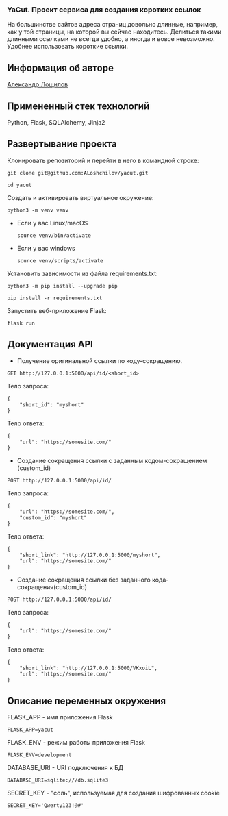 ### YaCut. Проект сервиса для создания коротких ссылок
На большинстве сайтов адреса страниц довольно длинные, например, как у той страницы, на которой вы сейчас находитесь. Делиться такими длинными ссылками не всегда удобно, а иногда и вовсе невозможно. 
Удобнее использовать короткие ссылки.

## Информация об авторе
[Александр Лощилов](mailto:loshchilov.aleksandr@gmail.com?subject=[GitHub]%20PEP%20parser)

## Примененный стек технологий
Python, Flask, SQLAlchemy, Jinja2


## Развертывание проекта
Клонировать репозиторий и перейти в него в командной строке:

```
git clone git@github.com:ALoshchilov/yacut.git
```

```
cd yacut
```

Cоздать и активировать виртуальное окружение:

```
python3 -m venv venv
```

* Если у вас Linux/macOS

    ```
    source venv/bin/activate
    ```

* Если у вас windows

    ```
    source venv/scripts/activate
    ```

Установить зависимости из файла requirements.txt:

```
python3 -m pip install --upgrade pip
```

```
pip install -r requirements.txt
```

Запустить веб-приложение Flask:

```
flask run
```
## Документация API

* Получение оригинальной ссылки по коду-сокращению.
```
GET http://127.0.0.1:5000/api/id/<short_id>
```

Тело запроса:
```
{
    "short_id": "myshort"
} 
```

Тело ответа:
```
{
    "url": "https://somesite.com/"
}
```

* Создание сокращения ссылки с заданным кодом-сокращением (custom_id)
```
POST http://127.0.0.1:5000/api/id/
```
Тело запроса:
```
{
    "url": "https://somesite.com/",
    "custom_id": "myshort"
} 
```
Тело ответа:
```
{
    "short_link": "http://127.0.0.1:5000/myshort",
    "url": "https://somesite.com/"
}
```

* Создание сокращения ссылки без заданного кода-сокращения(custom_id)
```
POST http://127.0.0.1:5000/api/id/
```
Тело запроса:
```
{
    "url": "https://somesite.com/"
} 
```
Тело ответа:
```
{
    "short_link": "http://127.0.0.1:5000/VKxoiL",
    "url": "https://somesite.com/"
}
```

## Описание переменных окружения

FLASK_APP - имя приложения Flask

```
FLASK_APP=yacut
```

FLASK_ENV - режим работы приложения Flask

```
FLASK_ENV=development
```

DATABASE_URI - URI подключения к БД

```
DATABASE_URI=sqlite:///db.sqlite3
```

SECRET_KEY - "соль", используемая для создания шифрованных cookie

```
SECRET_KEY='Qwerty123!@#'
```